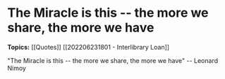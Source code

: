 # The Miracle is this -- the more we share, the more we have
**Topics:** [[Quotes]] [[202206231801 - Interlibrary Loan]]

"The Miracle is this -- the more we share, the more we have" -- Leonard Nimoy